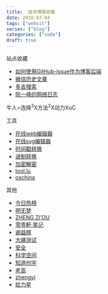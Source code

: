 ```yaml
---
title:  技术博客收集
date: 2018-07-04
tags: ["websit"]
series: ["blog"]
categories: ["code"]
draft: true
---
```


站点收藏  

- [如何使用GitHub-issue作为博客后端](https://github.com/jwenjian/ghiblog)
- [微信历史文章](https://www.ershicimi.com/)
- [多吉搜索](https://dogedoge.com/)
- [阮一峰的网络日志](http://www.ruanyifeng.com/blog/)

牛人=选择<sup>3</sup>X方法<sup>2</sup>X动力XuC

工具  

- [在线web编辑器](https://c.runoob.com/front-end/61)
- [在线svg编辑器](https://c.runoob.com/more/svgeditor/)
- [时间戳转换](http://www.beijing-time.org/shijianchuo/)
- [进制转换](https://tool.oschina.net/hexconvert)
- [加密解密](http://tool.chacuo.net/crypt3des)
- [tool.lu](https://tool.lu/)
- [oschina](https://tool.oschina.net/)

其他  

- [今日热榜](http://hot.mrcuriosity.org/)
- [明无梦](https://www.dreamxu.com/)
- [ZHENG ZI'OU](https://orianna-zzo.github.io/)
- [零壹軒·笔记](http://note.qidong.name/)
- [谢益辉](https://yihui.name/cn/)
- [大疆测试](http://debugtalk.com/)
- [安全](https://impakho.com/)
- [科学空间](https://kexue.fm/)
- [知道创宇](https://www.rockyqi.net/Knownsec_RD_Checklist_v3.0/v3.0.html)
- [老高](https://blog.phpgao.com/open_terminal_in_finder.html)
- [zhengyi](http://blog.zhengyi.one/)
- [给力星](http://www.powerxing.com/)

